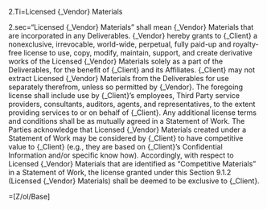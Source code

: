 2.Ti=Licensed {_Vendor} Materials

2.sec=“Licensed {_Vendor} Materials” shall mean {_Vendor} Materials that are incorporated in any Deliverables. {_Vendor} hereby grants to {_Client} a nonexclusive, irrevocable, world-wide, perpetual, fully paid-up and royalty-free license to use, copy, modify, maintain, support, and create derivative works of the Licensed {_Vendor} Materials solely as a part of the Deliverables, for the benefit of {_Client} and its Affiliates. {_Client} may not extract Licensed {_Vendor} Materials from the Deliverables for use separately therefrom, unless so permitted by {_Vendor}. The foregoing license shall include use by {_Client}’s employees, Third Party service providers, consultants, auditors, agents, and representatives, to the extent providing services to or on behalf of {_Client}. Any additional license terms and conditions shall be as mutually agreed in a Statement of Work. The Parties acknowledge that Licensed {_Vendor} Materials created under a Statement of Work may be considered by {_Client} to have competitive value to {_Client} (e.g., they are based on {_Client}’s Confidential Information and/or specific know how). Accordingly, with respect to Licensed {_Vendor} Materials that are identified as “Competitive Materials” in a Statement of Work, the license granted under this Section 9.1.2 (Licensed {_Vendor} Materials) shall be deemed to be exclusive to {_Client}.

=[Z/ol/Base]
